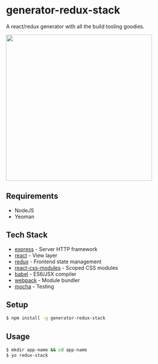 # generator-redux-stack

A react/redux generator with all the build tooling goodies.

<img src='https://dl.dropboxusercontent.com/content_link/ciICaRp1dHL7Y1bui6l4EWOcKnhPHu4NsGSTe4AaChkIdr8qKP3nRR9pM7GWcsFW/file' width='400px'>

## Requirements

+ NodeJS
+ Yeoman

## Tech Stack

* [express](http://expressjs.com/) - Server HTTP framework
* [react](https://facebook.github.io/react/) - View layer
* [redux](https://github.com/reactjs/redux) - Frontend state management
* [react-css-modules](https://github.com/gajus/react-css-modules) - Scoped CSS modules
* [babel](https://babeljs.io/) - ES6/JSX compiler
* [webpack](https://webpack.github.io/) - Module bundler
* [mocha](https://mochajs.org/) - Testing

## Setup

```sh
$ npm install -g generator-redux-stack
```

## Usage

```sh
$ mkdir app-name && cd app-name
$ yo redux-stack
```
